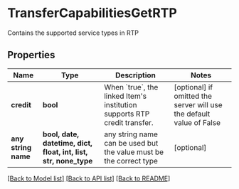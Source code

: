 # TransferCapabilitiesGetRTP

Contains the supported service types in RTP

## Properties
Name | Type | Description | Notes
------------ | ------------- | ------------- | -------------
**credit** | **bool** | When &#x60;true&#x60;, the linked Item&#39;s institution supports RTP credit transfer. | [optional]  if omitted the server will use the default value of False
**any string name** | **bool, date, datetime, dict, float, int, list, str, none_type** | any string name can be used but the value must be the correct type | [optional]

[[Back to Model list]](../README.md#documentation-for-models) [[Back to API list]](../README.md#documentation-for-api-endpoints) [[Back to README]](../README.md)


